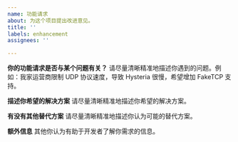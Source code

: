 ```yaml
---
name: 功能请求
about: 为这个项目提出改进意见。
title: ''
labels: enhancement
assignees: ''

---
```


**你的功能请求是否与某个问题有关？**
请尽量清晰精准地描述你遇到的问题。例如：我家运营商限制 UDP 协议速度，导致 Hysteria 很慢，希望增加 FakeTCP 支持。

**描述你希望的解决方案**
请尽量清晰精准地描述你希望的解决方案。

**有没有其他替代方案**
请尽量清晰精准地描述你认为可能的替代方案。

**额外信息**
其他你认为有助于开发者了解你需求的信息。
